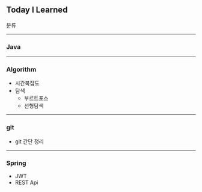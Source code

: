 ## Today I Learned


분류

***

### Java
  
***

### Algorithm
 - 시간복잡도
 - 탐색
	 - 부르트포스
	 - 선형탐색


***

### git
  - git 간단 정리

***

### Spring 
  - JWT 
  - REST Api 
